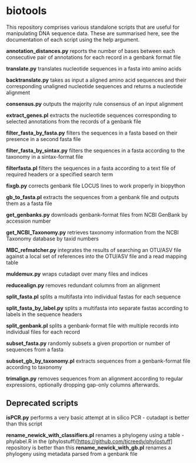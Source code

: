 # biotools
This repository comprises various standalone scripts that are useful for manipulating DNA sequence 
data. These are summarised here, see the documentation of each script using the help argument.

**annotation_distances.py** reports the number of bases between each consecutive pair of 
annotations for each record in a genbank format file

**translate.py** translates nucleotide sequences in a fasta into amino acids

**backtranslate.py** takes as input a aligned amino acid sequences and their corresponding
unaligned nucleotide sequences and returns a nucleotide alignment

**consensus.py** outputs the majority rule consensus of an input alignment

**extract_genes.pl** extracts the nucleotide sequences corresponding to selected annotations from 
the records of a genbank file

**filter_fasta_by_fasta.py** filters the sequences in a fasta based on their presence in a second 
fasta file

**filter_fasta_by_sintax.py** filters the sequences in a fasta according to the taxonomy in 
a sintax-format file

**filterfasta.pl** filters the sequences in a fasta according to a text file of required headers 
or a specified search term

**fixgb.py** corrects genbank file LOCUS lines to work properly in biopython

**gb_to_fasta.pl** extracts the sequences from a genbank file and outputs them as a fasta file

**get_genbanks.py** downloads genbank-format files from NCBI GenBank by accession number

**get_NCBI_Taxonomy.py** retrieves taxonomy information from the NCBI Taxonomy database by taxid 
numbers


**MBC_refmatcher.py** integrates the results of searching an OTU/ASV file against a local set of 
references into the OTU/ASV file and a read mapping table

**muldemux.py** wraps cutadapt over many files and indices

**reducealign.py** removes redundant columns from an alignment

**split_fasta.pl** splits a multifasta into individual fastas for each sequence

**split_fasta_by_label.py** splits a multifasta into separate fastas according to labels in the 
sequence headers

**split_genbank.pl** splits a genbank-format file with multiple records into individual files for 
each record

**subset_fasta.py** randomly subsets a given proportion or number of sequences from a fasta

**subset_gb_by_taxonomy.pl** extracts sequences from a genbank-format file according to taxonomy

**trimalign.py** removes sequences from an alignment according to regular expressions, optionally 
dropping gap-only columns afterwards.

## Deprecated scripts

**isPCR.py** performs a very basic attempt at in silico PCR - cutadapt is better than this script

**rename_newick_with_classifiers.pl** renames a phylogeny using a table - phylabel.R in the 
(phylostuff)[https://github.com/tjcreedy/phylostuff] repository is better than this
**rename_newick_with_gb.pl** renames a phylogeny using metadata parsed from a genbank file



